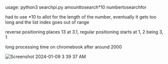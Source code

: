 usage: python3 searchpi.py amounttosearch*10 numbertosearchfor

had to use *10 to allot for the length of the number, eventually it gets too long and the list index goes out of range

reverse positioning places 13 at 3.1, regular positioning starts at 1, 2 being 3, 1

long processing time on chromebook after around 2000

![Screenshot 2024-01-09 3 39 37 AM](https://github.com/777388/Searchpi/assets/96343159/eec92be9-7d3a-427b-91f7-f4c77251edb6)
